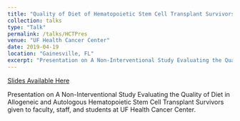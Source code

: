 ```yaml
---
title: "Quality of Diet of Hematopoietic Stem Cell Transplant Survivors"
collection: talks
type: "Talk"
permalink: /talks/HCTPres
venue: "UF Health Cancer Center"
date: 2019-04-19
location: "Gainesville, FL"
excerpt: "Presentation on A Non-Interventional Study Evaluating the Quality of Diet in Allogeneic and Autologous Hematopoietic Stem Cell Transplant Survivors given to faculty, staff, and students at UF Health Cancer Center."
---
```


[Slides Available Here](http://shalslikesepi.github.io/files/HCTPres.pdf)

Presentation on A Non-Interventional Study Evaluating the Quality of Diet in Allogeneic and Autologous Hematopoietic Stem Cell Transplant Survivors given to faculty, staff, and students at UF Health Cancer Center.
